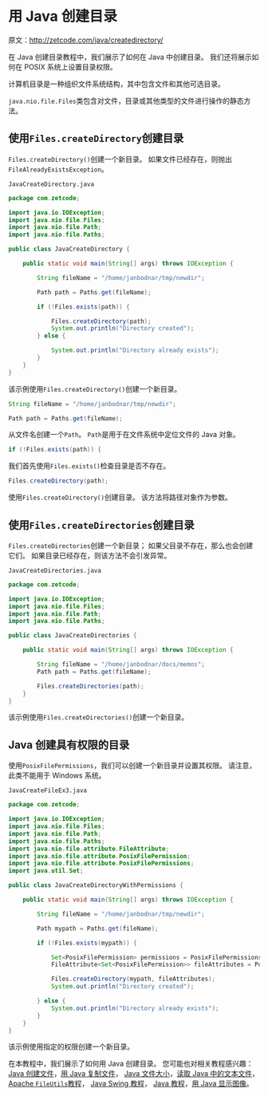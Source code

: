 # 用 Java 创建目录

原文：http://zetcode.com/java/createdirectory/

在 Java 创建目录教程中，我们展示了如何在 Java 中创建目录。 我们还将展示如何在 POSIX 系统上设置目录权限。

计算机目录是一种组织文件系统结构，其中包含文件和其他可选目录。

`java.nio.file.Files`类包含对文件，目录或其他类型的文件进行操作的静态方法。

## 使用`Files.createDirectory`创建目录

`Files.createDirectory()`创建一个新目录。 如果文件已经存在，则抛出`FileAlreadyExistsException`。

`JavaCreateDirectory.java`

```java
package com.zetcode;

import java.io.IOException;
import java.nio.file.Files;
import java.nio.file.Path;
import java.nio.file.Paths;

public class JavaCreateDirectory {

    public static void main(String[] args) throws IOException {

        String fileName = "/home/janbodnar/tmp/newdir";

        Path path = Paths.get(fileName);

        if (!Files.exists(path)) {

            Files.createDirectory(path);
            System.out.println("Directory created");
        } else {

            System.out.println("Directory already exists");
        }
    }
}

```

该示例使用`Files.createDirectory()`创建一个新目录。

```java
String fileName = "/home/janbodnar/tmp/newdir";

Path path = Paths.get(fileName);

```

从文件名创建一个`Path`。 `Path`是用于在文件系统中定位文件的 Java 对象。

```java
if (!Files.exists(path)) {

```

我们首先使用`Files.exists()`检查目录是否不存在。

```java
Files.createDirectory(path);

```

使用`Files.createDirectory()`创建目录。 该方法将路径对象作为参数。

## 使用`Files.createDirectories`创建目录

`Files.createDirectories`创建一个新目录； 如果父目录不存在，那么也会创建它们。 如果目录已经存在，则该方法不会引发异常。

`JavaCreateDirectories.java`

```java
package com.zetcode;

import java.io.IOException;
import java.nio.file.Files;
import java.nio.file.Path;
import java.nio.file.Paths;

public class JavaCreateDirectories {

    public static void main(String[] args) throws IOException {

        String fileName = "/home/janbodnar/docs/memos";
        Path path = Paths.get(fileName);

        Files.createDirectories(path);
    }
}

```

该示例使用`Files.createDirectories()`创建一个新目录。

## Java 创建具有权限的目录

使用`PosixFilePermissions`，我们可以创建一个新目录并设置其权限。 请注意，此类不能用于 Windows 系统。

`JavaCreateFileEx3.java`

```java
package com.zetcode;

import java.io.IOException;
import java.nio.file.Files;
import java.nio.file.Path;
import java.nio.file.Paths;
import java.nio.file.attribute.FileAttribute;
import java.nio.file.attribute.PosixFilePermission;
import java.nio.file.attribute.PosixFilePermissions;
import java.util.Set;

public class JavaCreateDirectoryWithPermissions {

    public static void main(String[] args) throws IOException {

        String fileName = "/home/janbodnar/tmp/newdir";

        Path mypath = Paths.get(fileName);

        if (!Files.exists(mypath)) {

            Set<PosixFilePermission> permissions = PosixFilePermissions.fromString("rwxr--r--");
            FileAttribute<Set<PosixFilePermission>> fileAttributes = PosixFilePermissions.asFileAttribute(permissions);

            Files.createDirectory(mypath, fileAttributes);
            System.out.println("Directory created");

        } else {
            System.out.println("Directory already exists");
        }
    }
}

```

该示例使用指定的权限创建一个新目录。

在本教程中，我们展示了如何用 Java 创建目录。 您可能也对相关教程感兴趣： [Java 创建文件](/java/createfile/)，[用 Java 复制文件](/java/copyfile/)， [Java 文件大小](/java/filesize/)，[读取 Java 中的文本文件](/articles/javareadtext/)， [Apache `FileUtils`教程](/java/fileutils/)， [Java Swing 教程](/tutorials/javaswingtutorial/)， [Java 教程](/lang/java/)，[用 Java 显示图像](/java/displayimage/)。